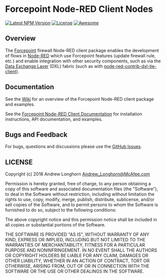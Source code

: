 # Forcepoint Node-RED Client Nodes
[![Latest NPM Version](https://img.shields.io/npm/v/Anamico/node-red-contrib-forcepoint.svg)](https://www.npmjs.com/package/Anamico/node-red-contrib-forcepoint)
[![License](https://img.shields.io/github/license/Anamico/node-red-contrib-forcepoint.svg)](https://github.com/Anamico/node-red-contrib-forcepoint/blob/master/LICENSE)
[![Awesome](https://img.shields.io/badge/awesome-true-green.svg)](https://github.com/Anamico/node-red-contrib-forcepoint)

## Overview

The [Forcepoint](https://www.forcepoint.com/) firewall Node-RED client package enables the development of flows in
[Node-RED](https://nodered.org/) which use Forcepoint features (update firewall rule, etc.) and enable integration with other security components, such as via the
[Data Exchange Layer](http://www.mcafee.com/us/solutions/data-exchange-layer.aspx) (DXL) fabric (such as with
[node-red-contrib-dxl-tie-client](https://flows.nodered.org/node/@opendxl/node-red-contrib-dxl-tie-client)).

## Documentation

See the [Wiki](https://github.com/Anamico/node-red-contrib-forcepoint/wiki)
for an overview of the Forcepoint Node-RED client package and examples.

See the
[Forcepoint Node-RED Client Documentation](https://opendxl.github.io/node-red-contrib-forcepoint/jsdoc/)
for installation instructions, API documentation, and examples.

## Bugs and Feedback

For bugs, questions and discussions please use the
[GitHub Issues](https://github.com/Anamico/node-red-contrib-forcepoint/issues).

## LICENSE

Copyright (c) 2018 Andrew Longhorn <Andrew_Longhorn@McAfee.com>

Permission is hereby granted, free of charge, to any person obtaining a copy
of this software and associated documentation files (the "Software"), to deal
in the Software without restriction, including without limitation the rights
to use, copy, modify, merge, publish, distribute, sublicense, and/or sell
copies of the Software, and to permit persons to whom the Software is
furnished to do so, subject to the following conditions:

The above copyright notice and this permission notice shall be included in all
copies or substantial portions of the Software.

THE SOFTWARE IS PROVIDED "AS IS", WITHOUT WARRANTY OF ANY KIND, EXPRESS OR
IMPLIED, INCLUDING BUT NOT LIMITED TO THE WARRANTIES OF MERCHANTABILITY,
FITNESS FOR A PARTICULAR PURPOSE AND NONINFRINGEMENT. IN NO EVENT SHALL THE
AUTHORS OR COPYRIGHT HOLDERS BE LIABLE FOR ANY CLAIM, DAMAGES OR OTHER
LIABILITY, WHETHER IN AN ACTION OF CONTRACT, TORT OR OTHERWISE, ARISING FROM,
OUT OF OR IN CONNECTION WITH THE SOFTWARE OR THE USE OR OTHER DEALINGS IN THE
SOFTWARE.
